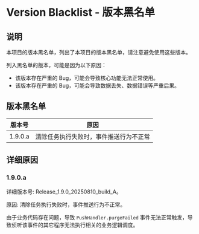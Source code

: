 # Version Blacklist - 版本黑名单

## 说明

本项目的版本黑名单，列出了本项目的版本黑名单，请注意避免使用这些版本。

列入黑名单的版本，可能是因为以下原因：

- 该版本存在严重的 Bug，可能会导致核心功能无法正常使用。
- 该版本存在严重的 Bug，可能会导致数据丢失、数据错误等严重后果。

## 版本黑名单

| 版本号     | 原因                  |
|---------|---------------------|
| 1.9.0.a | 清除任务执行失败时，事件推送行为不正常 |

## 详细原因

### 1.9.0.a

详细版本号: Release_1.9.0_20250810_build_A。

原因: 清除任务执行失败时，事件推送行为不正常。

由于业务代码存在问题，导致 `PushHandler.purgeFailed` 事件无法正常触发，导致侦听该事件的其它程序无法执行相关的业务逻辑调度。
